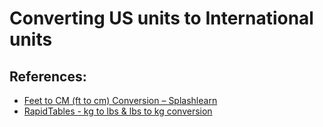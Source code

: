 # Converting US units to International units

## References:

- [Feet to CM (ft to cm) Conversion – Splashlearn](https://www.splashlearn.com/math-vocabulary/feet-to-cm)
- [RapidTables - kg to lbs & lbs to kg conversion](https://www.rapidtables.com/convert/weight/kg-to-pound.html)

